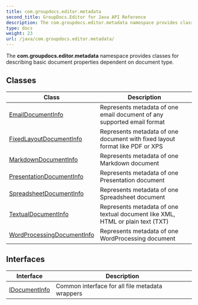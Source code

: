 ```yaml
---
title: com.groupdocs.editor.metadata
second_title: GroupDocs.Editor for Java API Reference
description: The com.groupdocs.editor.metadata namespace provides classes for describing basic document properties dependent on document type.
type: docs
weight: 23
url: /java/com.groupdocs.editor.metadata/
---
```


The **com.groupdocs.editor.metadata** namespace provides classes for describing basic document properties dependent on document type.


## Classes

| Class | Description |
| --- | --- |
| [EmailDocumentInfo](../com.groupdocs.editor.metadata/emaildocumentinfo) | Represents metadata of one email document of any supported email format |
| [FixedLayoutDocumentInfo](../com.groupdocs.editor.metadata/fixedlayoutdocumentinfo) | Represents metadata of one document with fixed layout format like PDF or XPS |
| [MarkdownDocumentInfo](../com.groupdocs.editor.metadata/markdowndocumentinfo) | Represents metadata of one Markdown document |
| [PresentationDocumentInfo](../com.groupdocs.editor.metadata/presentationdocumentinfo) | Represents metadata of one Presentation document |
| [SpreadsheetDocumentInfo](../com.groupdocs.editor.metadata/spreadsheetdocumentinfo) | Represents metadata of one Spreadsheet document |
| [TextualDocumentInfo](../com.groupdocs.editor.metadata/textualdocumentinfo) | Represents metadata of one textual document like XML, HTML or plain text (TXT) |
| [WordProcessingDocumentInfo](../com.groupdocs.editor.metadata/wordprocessingdocumentinfo) | Represents metadata of one WordProcessing document |

## Interfaces

| Interface | Description |
| --- | --- |
| [IDocumentInfo](../com.groupdocs.editor.metadata/idocumentinfo) | Common interface for all file metadata wrappers |
